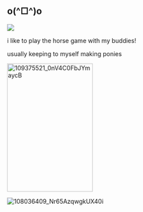 ## o(^□^)o

<p align="left">
  <a href="https://github.com/kittinan/spotify-github-profile">
    <img src="https://spotify-github-profile.kittinanx.com/api/view?uid=giprgu5mfd2f6ith6dk0vdsqz&cover_image=true&theme=novatorem&show_offline=false&background_color=121212&interchange=false&profanity=false&bar_color=b500c2&bar_color_cover=false">
  </a>
</p>
<p>i like to play the horse game with my buddies!</p>
<p>usually keeping to myself making ponies</p>
<img width="200" height="300" alt="109375521_0nV4C0FbJYmaycB" src="https://github.com/user-attachments/assets/907ecacd-fc64-48b3-a1f7-3f7d5c4e3625"/>

![108036409_Nr65AzqwgkUX40i](https://github.com/user-attachments/assets/75eab0a9-7bbb-4e54-9449-c33ada09c308)
